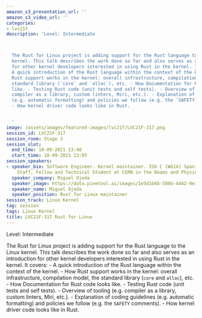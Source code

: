 ```yaml
---
amazon_s3_presentation_url: ''
amazon_s3_video_url: ''
categories:
- lvc21f
description: 'Level: Intermediate 



  The Rust for Linux project is adding support for the Rust language to the Linux
  kernel. This talk describes the work done so far and also serves as an introduction
  for other kernel developers interested in using Rust in the kernel. It covers: -
  A quick introduction of the Rust language within the context of the kernel. - How
  Rust support works in the kernel: overall infrastructure, compilation model, the
  standard library (`core` and `alloc`), etc. - How Documentation for Rust code looks
  like. - Testing Rust code (unit tests and self tests). - Overview of tooling (e.g.
  compiler as a library, custom linters, Miri, etc.). - Explanation of coding guidelines
  (e.g. automatic formatting) and policies we follow (e.g. the `SAFETY` comments).
  - How kernel driver code looks like in Rust.


  '
image: /assets/images/featured-images/lvc21f/LVC21F-317.png
session_id: LVC21F-317
session_room: Stage 3
session_slot:
  end_time: 10-09-2021 13:40
  start_time: 10-09-2021 13:05
session_speakers:
- speaker_bio: Software Engineer. Kernel maintainer. ISO C (WG14) Spanish NB. Previously
    Staff, Fellow and Technical Student at CERN in the Beams and Physics Departments.
  speaker_company: Miguel Ojeda
  speaker_image: https://data.pinetool.ai/images/1e5d1b6b-508b-4d42-9e1b-6efb21fb1120.jpeg
  speaker_name: Miguel Ojeda
  speaker_position: Rust for Linux maintainer
session_track: Linux Kernel
tag: session
tags: Linux Kernel
title: LVC21F-317 Rust for Linux
---
```


Level: Intermediate 


The Rust for Linux project is adding support for the Rust language to the Linux kernel. This talk describes the work done so far and also serves as an introduction for other kernel developers interested in using Rust in the kernel. It covers: - A quick introduction of the Rust language within the context of the kernel. - How Rust support works in the kernel: overall infrastructure, compilation model, the standard library (`core` and `alloc`), etc. - How Documentation for Rust code looks like. - Testing Rust code (unit tests and self tests). - Overview of tooling (e.g. compiler as a library, custom linters, Miri, etc.). - Explanation of coding guidelines (e.g. automatic formatting) and policies we follow (e.g. the `SAFETY` comments). - How kernel driver code looks like in Rust.